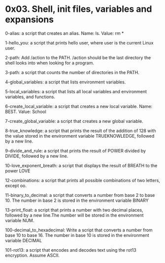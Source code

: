 # 0x03. Shell, init files, variables and expansions

0-alias: a script that creates an alias. Name: ls. Value: rm *

1-hello_you:  a script that prints hello user, where user is the current Linux user.

2-path: Add /action to the PATH. /action should be the last directory the shell looks into when looking for a program.

3-path: a script that counts the number of directories in the PATH.

4-global_variables: a script that lists environment variables.

5-local_variables: a script that lists all local variables and environment variables, and functions.

6-create_local_variable: a script that creates a new local variable. Name: BEST. Value: School

7-create_global_variable: a script that creates a new global variable.

8-true_knowledge: a script that prints the result of the addition of 128 with the value stored in the environment variable TRUEKNOWLEDGE, followed by a new line.

9-divide_and_rule: a script that prints the result of POWER divided by DIVIDE, followed by a new line.

10-love_exponent_breath: a script that displays the result of BREATH to the power LOVE

12-combinations: a script that prints all possible combinations of two letters, except oo.

11-binary_to_decimal: a script that converts a number from base 2 to base 10. The number in base 2 is stored in the environment variable BINARY

13-print_float: a script that prints a number with two decimal places, followed by a new line.The number will be stored in the environment variable NUM.

100-decimal_to_hexadecimal: Write a script that converts a number from base 10 to base 16. The number in base 10 is stored in the environment variable DECIMAL

101-rot13: a script that encodes and decodes text using the rot13 encryption. Assume ASCII.


